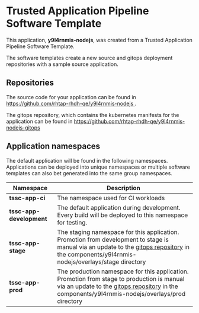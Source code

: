 # Trusted Application Pipeline Software Template

This application, **y9l4rnmis-nodejs**, was created from a Trusted Application Pipeline Software Template.

The software templates create a new source and gitops deployment repositories with a sample source application. 

## Repositories

The source code for your application can be found in [https://github.com/rhtap-rhdh-qe/y9l4rnmis-nodejs ](https://github.com/rhtap-rhdh-qe/y9l4rnmis-nodejs ).
 
The gitops repository, which contains the kubernetes manifests for the application can be found in 
[https://github.com/rhtap-rhdh-qe/y9l4rnmis-nodejs-gitops ](https://github.com/rhtap-rhdh-qe/y9l4rnmis-nodejs-gitops ) 

## Application namespaces 

The default application will be found in the following namespaces. Applications can be deployed into unique namespaces or multiple software templates can also bet generated into the same group namespaces.  

|  Namespace   |  Description   |  
| -------- | -------- |
| **tssc-app-ci** | The namespace used for CI workloads |
| **tssc-app-development** | The default application during development. Every build will be deployed to this namespace for testing. |
| **tssc-app-stage** | The staging namespace for this application. Promotion from development to stage is manual via an update to the [gitops repository](https://github.com/rhtap-rhdh-qe/y9l4rnmis-nodejs-gitops ) in the components/y9l4rnmis-nodejs/overlays/stage directory |
| **tssc-app-prod** | The production namespace for this application. Promotion from stage to production is manual via an update to the [gitops repository](https://github.com/rhtap-rhdh-qe/y9l4rnmis-nodejs-gitops ) in the components/y9l4rnmis-nodejs/overlays/prod directory |